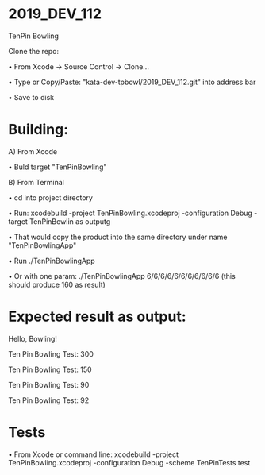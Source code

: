 # 2019_DEV_112

TenPin Bowling

Clone the repo:

• From Xcode -> Source Control -> Clone...

• Type or Copy/Paste: "kata-dev-tpbowl/2019_DEV_112.git" into address bar

• Save to disk


# Building:

A) From Xcode

• Buld target "TenPinBowling"

B) From Terminal

• cd into project directory

• Run: xcodebuild -project TenPinBowling.xcodeproj -configuration Debug -target TenPinBowlin as outputg 

• That would copy the product into the same directory under name "TenPinBowlingApp"

• Run ./TenPinBowlingApp

• Or with one param: ./TenPinBowlingApp 6/6/6/6/6/6/6/6/6/6/6  (this should produce 160 as result)

# Expected result as output:

Hello, Bowling!

Ten Pin Bowling Test: 300

Ten Pin Bowling Test: 150

Ten Pin Bowling Test: 90

Ten Pin Bowling Test: 92

# Tests

• From Xcode or command line: xcodebuild -project TenPinBowling.xcodeproj -configuration Debug -scheme TenPinTests test